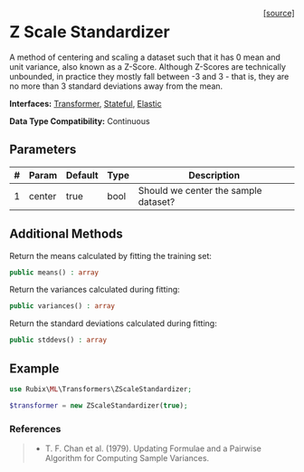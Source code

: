 <span style="float:right;"><a href="https://github.com/RubixML/RubixML/blob/master/src/Transformers/ZScaleStandardizer.php">[source]</a></span>

# Z Scale Standardizer
A method of centering and scaling a dataset such that it has 0 mean and unit variance, also known as a Z-Score. Although Z-Scores are technically unbounded, in practice they mostly fall between -3 and 3 - that is, they are no more than 3 standard deviations away from the mean.

**Interfaces:** [Transformer](api.md#transformer), [Stateful](api.md#stateful), [Elastic](api.md#elastic)

**Data Type Compatibility:** Continuous

## Parameters
| # | Param | Default | Type | Description |
|---|---|---|---|---|
| 1 | center | true | bool | Should we center the sample dataset? |

## Additional Methods
Return the means calculated by fitting the training set:
```php
public means() : array
```

Return the variances calculated during fitting:
```php
public variances() : array
```

Return the standard deviations calculated during fitting:
```php
public stddevs() : array
```

## Example
```php
use Rubix\ML\Transformers\ZScaleStandardizer;

$transformer = new ZScaleStandardizer(true);
```

### References
>- T. F. Chan et al. (1979). Updating Formulae and a Pairwise Algorithm for Computing Sample Variances.